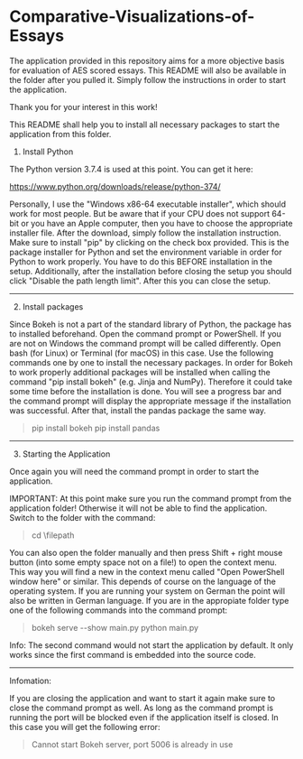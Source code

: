 # Comparative-Visualizations-of-Essays
The application provided in this repository aims for a more objective basis for evaluation of AES scored essays. This README will also be available in the folder after you pulled it. Simply follow the instructions in order to start the application.

Thank you for your interest in this work!

This README shall help you to install all necessary packages to start the 
application from this folder. 

1. Install Python

The Python version 3.7.4 is used at this point. You can get it here: 

https://www.python.org/downloads/release/python-374/

Personally, I use the "Windows x86-64 executable installer", which should work for most people. But be aware that if your CPU does not support 64-bit or you have an Apple computer, then you have to choose the appropriate installer file. After the download, simply follow the installation instruction. Make sure to install "pip" by clicking on the check box provided. This is the package installer for Python and set the environment variable in order for Python to work properly. You have to do this BEFORE installation in the setup. Additionally, after the installation before closing the setup you should click "Disable the path length limit". After this you can close the setup. 

----------------------------------------------------------------------------------------------------------------------------------------
2. Install packages

Since Bokeh is not a part of the standard library of Python, the package has to installed beforehand. 
Open the command prompt or PowerShell. If you are not on Windows the command prompt will be called differently. Open bash (for Linux) or 
Terminal (for macOS) in this case. Use the following commands one by one to install the necessary packages.
In order for Bokeh to work properly additional packages will be installed when calling the command "pip install bokeh" (e.g. Jinja and NumPy).
Therefore it could take some time before the installation is done. You will see a progress bar and the command prompt will 
display the appropriate message if the installation was successful. After that, install the pandas package the same way.

> pip install bokeh
> pip install pandas

----------------------------------------------------------------------------------------------------------------------------------------
3. Starting the Application

Once again you will need the command prompt in order to start the application.

IMPORTANT: 
At this point make sure you run the command prompt from the application folder! Otherwise it will not be able to
find the application. Switch to the folder with the command:

> cd \filepath

You can also open the folder manually and then press Shift + right mouse button (into some empty space not on a file!) 
to open the context menu. This way you will find a new in the context menu called "Open PowerShell window here" or similar.
This depends of course on the language of the operating system. If you are running your system on German
the point will also be written in German language. If you are in the appropiate folder type one of the following commands into the
command prompt:

> bokeh serve --show main.py
> python main.py

Info: The second command would not start the application by default. It only works since the first command is embedded into the source code.

----------------------------------------------------------------------------------------------------------------------------------------

Infomation:

If you are closing the application and want to start it again make sure to close the command prompt as well. As long as the command prompt is running the port will be blocked even if the application itself is closed. In this case you will get the following error:

> Cannot start Bokeh server, port 5006 is already in use

